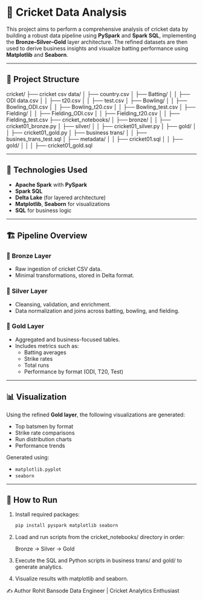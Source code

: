 # 🏏 Cricket Data Analysis

This project aims to perform a comprehensive analysis of cricket data by building a robust data pipeline using **PySpark** and **Spark SQL**, implementing the **Bronze–Silver–Gold** layer architecture. The refined datasets are then used to derive business insights and visualize batting performance using **Matplotlib** and **Seaborn**.

---

## 📁 Project Structure

cricket/
├── cricket csv data/
│   ├── country.csv
│   ├── Batting/
│   │   ├── ODI data.csv
│   │   ├── t20.csv
│   │   ├── test.csv
│   ├── Bowling/
│   │   ├── Bowling_ODI.csv
│   │   ├── Bowling_t20.csv
│   │   ├── Bowling_test.csv
│   ├── Fielding/
│   │   ├── Fielding_ODI.csv
│   │   ├── Fielding_t20.csv
│   │   ├── Fielding_test.csv
├── cricket_notebooks/
│   ├── bronze/
│   │   ├── cricket01_bronze.py
│   ├── silver/
│   │   ├── cricket01_silver.py
│   ├── gold/
│   │   ├── cricket01_gold.py
│   ├── business trans/
│   │   ├── busines_trans_test.sql
│   ├── metadata/
│   │   ├── cricket01.sql
│   │   ├── gold/
│   │   │   ├── cricket01_gold.sql



---

## 🔧 Technologies Used

- **Apache Spark** with **PySpark**
- **Spark SQL**
- **Delta Lake** (for layered architecture)
- **Matplotlib**, **Seaborn** for visualizations
- **SQL** for business logic

---

## 🏗️ Pipeline Overview

### 🔹 Bronze Layer
- Raw ingestion of cricket CSV data.
- Minimal transformations, stored in Delta format.

### 🔸 Silver Layer
- Cleansing, validation, and enrichment.
- Data normalization and joins across batting, bowling, and fielding.

### 🥇 Gold Layer
- Aggregated and business-focused tables.
- Includes metrics such as:
  - Batting averages
  - Strike rates
  - Total runs
  - Performance by format (ODI, T20, Test)

---

## 📊 Visualization

Using the refined **Gold layer**, the following visualizations are generated:
- Top batsmen by format
- Strike rate comparisons
- Run distribution charts
- Performance trends

Generated using:
- `matplotlib.pyplot`
- `seaborn`

---

## 🚀 How to Run

1. Install required packages:
   ```bash
   pip install pyspark matplotlib seaborn
2.  Load and run scripts from the cricket_notebooks/ directory in order:

    Bronze → Silver → Gold
3.  Execute the SQL and Python scripts in business trans/ and gold/ to generate analytics.

4.  Visualize results with matplotlib and seaborn.

✍️ Author
Rohit Bansode
Data Engineer | Cricket Analytics Enthusiast
